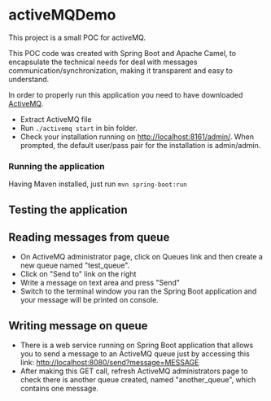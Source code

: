 # activeMQDemo

This project is a small POC for activeMQ.

This POC code was created with Spring Boot and Apache Camel, to encapsulate the technical needs for deal with messages communication/synchronization, making it transparent and easy to understand.

In order to properly run this application you need to have downloaded [ActiveMQ](http://activemq.apache.org/download.html).

* Extract ActiveMQ file
* Run `./activemq start` in bin folder.
* Check your installation running on [http://localhost:8161/admin/](http://localhost:8161/admin/). When prompted, the default user/pass pair for the installation is admin/admin.

### Running the application

Having Maven installed, just run `mvn spring-boot:run`

## Testing the application

## Reading messages from queue

* On ActiveMQ administrator page, click on Queues link and then create a new queue named "test_queue".
* Click on "Send to" link on the right
* Write a message on text area and press "Send"
* Switch to the terminal window you ran the Spring Boot application and your message will be printed on console.

## Writing message on queue

* There is a web service running on Spring Boot application that allows you to send a message to an ActiveMQ queue just by accessing this link: [http://localhost:8080/send?message=MESSAGE](http://localhost:8080/send?message=MESSAGE)
* After making this GET call, refresh ActiveMQ administrators page to check there is another queue created, named "another_queue", which contains one message.
